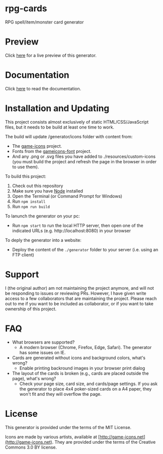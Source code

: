 rpg-cards
=========

RPG spell/item/monster card generator

Preview
=======

Click [here](https://rpg-cards.bnm12.dk/) for a live preview of this generator.

Documentation
=============

Click [here](https://rpg-cards.bnm12.dk/documentation.html) to read the documentation.

Installation and Updating
=========================

This project consists almost exclusively of static HTML/CSS/JavaScript files, but it needs to be build at least one time to work.

The build will update /generator/icons folder with content from:
- The [game-icons](http://game-icons.net) project.
- Fonts from the [gameicons-font](https://seiyria.com/gameicons-font) project.
- And any .png or .svg files you have added to ./resources/custom-icons (you must build the project and refresh the page in the browser in order to use them).


To build this project:

1. Check out this repository
2. Make sure you have [Node](https://nodejs.org/) installed
3. Open the Terminal (or Command Prompt for Windows)
4. Run `npm install`
5. Run `npm run build`

To lanunch the generator on your pc:

- Run `npm start` to run the local HTTP server, then open one of the indicated URLs (e.g. http://localhost:8080) in your browser

To deply the generator into a website:

- Deploy the content of the `./generator` folder to your server (i.e. using an FTP client)


Support
=======

I (the original author) am not maintaining the project anymore, and will not be responding to issues or reviewing PRs.
However, I have given write access to a few collaborators that are maintaining the project.
Please reach out to me if you want to be included as collaborator, or if you want to take ownership of this project.

FAQ
=====================

- What browsers are supported?
  - A modern browser (Chrome, Firefox, Edge, Safari). The generator has some issues on IE.
- Cards are generated without icons and background colors, what's wrong?
  - Enable printing backround images in your browser print dialog
- The layout of the cards is broken (e.g., cards are placed outside the page), what's wrong?
  - Check your page size, card size, and cards/page settings. If you ask the generator to place 4x4 poker-sized cards on a A4 paper, they won't fit and they will overflow the page.

License
=======

This generator is provided under the terms of the MIT License.

Icons are made by various artists, available at [http://game-icons.net](http://game-icons.net).
They are provided under the terms of the Creative Commons 3.0 BY license.
